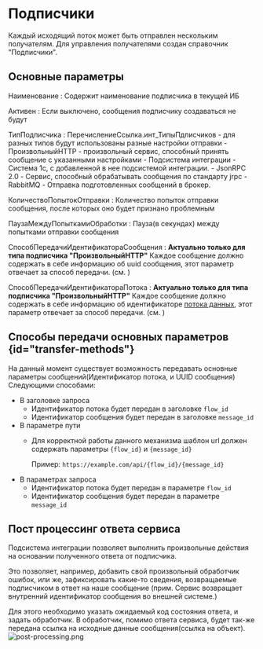 # Подписчики

Каждый исходящий поток может быть отправлен нескольким получателям. Для управления получателями создан справочник
"Подписчики".

## Основные параметры

Наименование
: Содержит наименование подписчика в текущей ИБ

Активен
: Если выключено, сообщения подписчику создаваться не будут

ТипПодписчика
: ПеречислениеСсылка.инт_ТипыПдписчиков - для разных типов будут использованы разные настройки отправки
    - ПроизвольныйHTTP - произвольный сервис, способный принять сообщение с указанными настройками
    - Подсистема интеграции - Система 1с, с добавленной в нее подсистемой интеграции.
    - JsonRPC 2.0 - Сервис, способный обрабатывать сообщения по стандарту jrpc
    - RabbitMQ - Отправка подготовленных сообщений в брокер.

КоличествоПопытокОтправки
: Количество попыток отправки сообщения, после которых оно будет признано проблемным

ПаузаМеждуПопыткамиОбработки
: Пауза(в секундах) между попытками отправки сообщения

СпособПередачиИдентификатораСообщения
: **Актуально только для типа подписчика "ПроизвольныйHTTP"**
Каждое сообщение должно содержать в себе информацию об uuid сообщения, этот параметр отвечает за способ передачи. (см. [](#transfer-methods)) 

СпособПередачиИдентификатораПотока
: **Актуально только для типа подписчика "ПроизвольныйHTTP"**
Каждое сообщение должно содержать в себе информацию об идентификаторе [потока данных](dataflow.md#flow_id), 
этот параметр отвечает за способ передачи. (см. [](#transfer-methods))

## Способы передачи основных параметров {id="transfer-methods"}

На данный момент существует возможность передавать основные параметры сообщений(Идентификатор потока, и UUID сообщения)
Следующими способами:
- В заголовке запроса
  - Идентификатор потока будет передан в заголовке `flow_id`
  - Идентификатор сообщения будет передан в заголовке `message_id`
- В параметре пути
  - Для корректной работы данного механизма шаблон url должен содержать параметры `{flow_id}` и `{message_id} `
    
    Пример: `https://example.com/api/{flow_id}/{message_id}`
- В параметрах запроса
  - Идентификатор потока будет передан в параметре `flow_id`
  - Идентификатор сообщения будет передан в параметре `message_id`

## Пост процессинг ответа сервиса

Подсистема интеграции позволяет выполнить произвольные действия на основании полученного ответа от подписчика. 

Это позволяет, например, добавить свой произвольный обработчик ошибок, или же, зафиксировать какие-то сведения, возвращаемые подписчиком в ответ на наше сообщение
(прим. Сервис возвращает внутренний идентификатор сообщения во внешней системе.)

Для этого необходимо указать ожидаемый код состояния ответа, и задать обработчик. 
В обработчик, помимо ответа сервиса, будет так-же передана ссылка на исходные данные сообщения(ссылка на объект). 
![post-processing.png](post-processing.png)